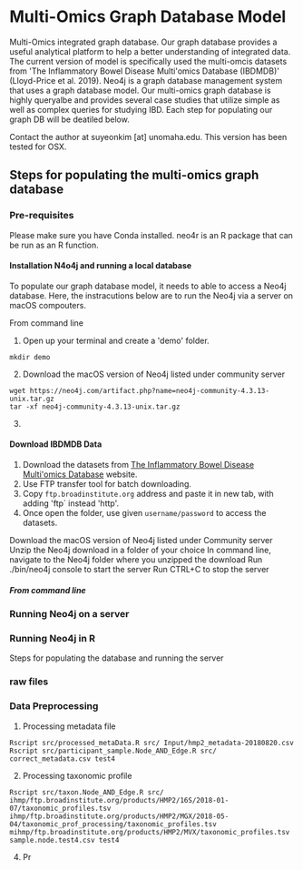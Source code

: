 # Multi-Omics Graph Database Model  

Multi-Omics integrated graph database. Our graph database provides a useful analytical platform to help a better understanding of integrated data. The current version of model is specifically used the multi-omcis datasets from 'The Inflammatory Bowel Disease Multi'omics Database (IBDMDB)' (Lloyd-Price et al. 2019). Neo4j is a graph database management system that uses a graph database model. Our multi-omics graph database is highly queryalbe and provides several case studies that utilize simple as well as complex queries for studying IBD. Each step for populating our graph DB will be deatiled below. 

Contact the author at suyeonkim [at] unomaha.edu. This version has been tested for OSX. 
## Steps for populating the multi-omics graph database

### Pre-requisites
Please make sure you have Conda installed. 
neo4r is an R package that can be run as an R function. 

#### Installation N4o4j and running a local database 
To populate our graph database model, it needs to able to access a Neo4j database. Here, the instracutions below are to run the Neo4j via a server on macOS compouters. 

From command line 
  1. Open up your terminal and create a 'demo' folder.
  ```
  mkdir demo
  ```
  2. Download the macOS version of Neo4j listed under community server 
  ```
  wget https://neo4j.com/artifact.php?name=neo4j-community-4.3.13-unix.tar.gz
  tar -xf neo4j-community-4.3.13-unix.tar.gz
  ```
  3. 

#### Download IBDMDB Data 
1. Download the datasets from [The Inflammatory Bowel Disease Multi'omics Database](https://ibdmdb.org/) website. 
2. Use FTP transfer tool for batch downloading.
3. Copy `ftp.broadinstitute.org` address and paste it in new tab, with adding 'ftp` instead 'http'.
4. Once open the folder, use given `username/password` to access the datasets. 




Download the macOS version of Neo4j listed under Community server
Unzip the Neo4j download in a folder of your choice
In command line, navigate to the Neo4j folder where you unzipped the download
Run ./bin/neo4j console to start the server
Run CTRL+C to stop the server


##### From command line 







### Running Neo4j on a server 

### Running Neo4j in R 




Steps for populating the database and running the server
### raw files




### Data Preprocessing
1. Processing metadata file
```
Rscript src/processed_metaData.R src/ Input/hmp2_metadata-20180820.csv
Rscript src/participant_sample.Node_AND_Edge.R src/ correct_metadata.csv test4

```

2. Processing taxonomic profile
```
Rscript src/taxon.Node_AND_Edge.R src/ ihmp/ftp.broadinstitute.org/products/HMP2/16S/2018-01-07/taxonomic_profiles.tsv ihmp/ftp.broadinstitute.org/products/HMP2/MGX/2018-05-04/taxonomic_prof_processing/taxonomic_profiles.tsv mihmp/ftp.broadinstitute.org/products/HMP2/MVX/taxonomic_profiles.tsv sample.node.test4.csv test4
```
4. Pr
